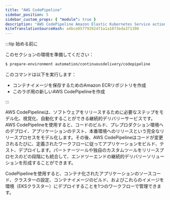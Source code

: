 ```yaml
---
title: "AWS CodePipeline"
sidebar_position: 5
sidebar_custom_props: { "module": true }
description: "AWS CodePipeline Amazon Elastic Kubernetes Service action."
kiteTranslationSourceHash: a4bce05779292471a1a1073eda371390
---
```


:::tip 始める前に

このセクションの環境を準備してください：

```bash timeout=300 wait=30
$ prepare-environment automation/continuousdelivery/codepipeline
```

このコマンドは以下を実行します：

- コンテナイメージを保存するためのAmazon ECRリポジトリを作成
- このラボ用の新しいAWS CodePipelineを作成

:::

AWS CodePipelineは、ソフトウェアをリリースするために必要なステップをモデル化、視覚化、自動化することができる継続的デリバリーサービスです。AWS CodePipelineを使用すると、コードのビルド、プレプロダクション環境へのデプロイ、アプリケーションのテスト、本番環境へのリリースという完全なリリースプロセスをモデル化します。その後、AWS CodePipelineはコードが変更されるたびに、定義されたワークフローに従ってアプリケーションをビルド、テスト、デプロイします。パートナーツールや独自のカスタムツールをリリースプロセスのどの段階にも統合して、エンドツーエンドの継続的デリバリーソリューションを形成することができます。

CodePipelineを使用すると、コンテナ化されたアプリケーションのソースコード、クラスターの設定、コンテナイメージのビルド、およびこれらのイメージを環境（EKSクラスター）にデプロイすることを1つのワークフローで管理できます。


